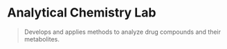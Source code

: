 # Analytical Chemistry Lab

> Develops and applies methods to analyze drug compounds and their metabolites.
>